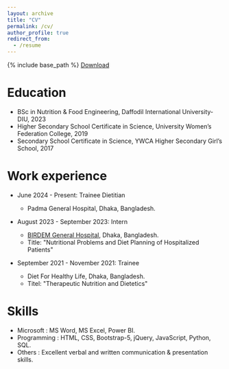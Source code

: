 ```yaml
---
layout: archive
title: "CV"
permalink: /cv/
author_profile: true
redirect_from:
  - /resume
---
```


{% include base_path %} [Download](http://famunia.github.io/files/Farzana_Ahmed_Munia_CV.pdf)

Education
======
* BSc in Nutrition & Food Engineering, Daffodil International University-DIU, 2023
* Higher Secondary School Certificate in Science, University Women’s Federation College, 2019
* Secondary School Certificate in Science, YWCA Higher Secondary Girl’s School, 2017



Work experience
======
* June 2024 - Present: Trainee Dietitian
  * Padma General Hospital, Dhaka, Bangladesh.

* August 2023 - September 2023: Intern
  * [BIRDEM General Hospital](https://birdembd.org/), Dhaka, Bangladesh.
  * Title: "Nutritional Problems and Diet Planning of Hospitalized Patients"

* September 2021 - November 2021: Trainee
  * Diet For Healthy Life, Dhaka, Bangladesh.
  * Titel: "Therapeutic Nutrition and Dietetics"
  
Skills
======
* Microsoft : MS Word, MS Excel, Power BI.
* Programming : HTML, CSS, Bootstrap-5, jQuery, JavaScript, Python, SQL.
* Others : Excellent verbal and written communication & presentation skills.
  
